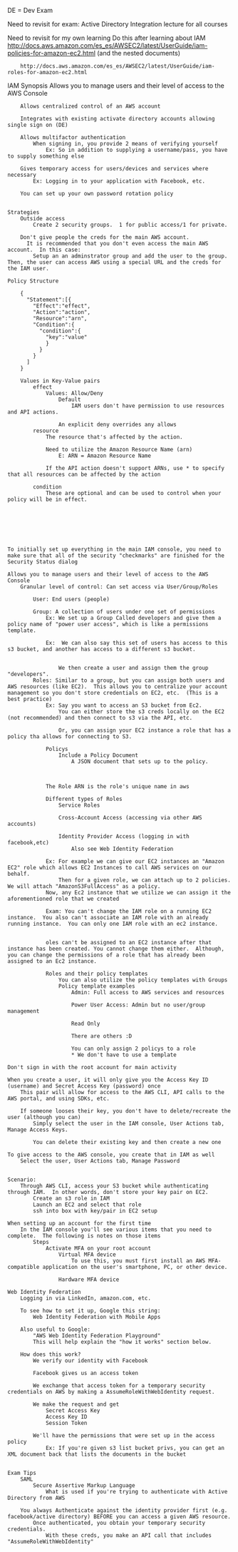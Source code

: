 

DE = Dev Exam

Need to revisit for exam: Active Directory Integration lecture for all courses

Need to revisit for my own learning
    Do this after learning about IAM
        http://docs.aws.amazon.com/es_es/AWSEC2/latest/UserGuide/iam-policies-for-amazon-ec2.html (and the nested documents)

        http://docs.aws.amazon.com/es_es/AWSEC2/latest/UserGuide/iam-roles-for-amazon-ec2.html

IAM
    Synopsis
        Allows you to manage users and their level of access to the AWS Console

        Allows centralized control of an AWS account

        Integrates with existing activate directory accounts allowing single sign on (DE)

        Allows multifactor authentication
            When signing in, you provide 2 means of verifying yourself
                Ex: So in addition to supplying a username/pass, you have to supply something else

        Gives temporary access for users/devices and services where necessary
            Ex: Logging in to your application with Facebook, etc.

        You can set up your own password rotation policy


    Strategies
        Outside access
            Create 2 security groups.  1 for public access/1 for private.

        Don't give people the creds for the main AWS account.
          It is recommended that you don't even access the main AWS account.  In this case:
            Setup an an adminstrator group and add the user to the group.  Then, the user can access AWS using a special URL and the creds for the IAM user.

    Policy Structure

        {
          "Statement":[{
            "Effect":"effect",
            "Action":"action",
            "Resource":"arn",
            "Condition":{
              "condition":{
                "key":"value"
                }
              }
            }
          ]
        }

        Values in Key-Value pairs
            effect
                Values: Allow/Deny
                    Default
                        IAM users don't have permission to use resources and API actions.

                    An explicit deny overrides any allows
            resource
                The resource that's affected by the action.

                Need to utilize the Amazon Resource Name (arn)
                    E: ARN = Amazon Resource Name

                If the API action doesn't support ARNs, use * to specify that all resources can be affected by the action

            condition
                These are optional and can be used to control when your policy will be in effect.







    To initially set up everything in the main IAM console, you need to make sure that all of the security "checkmarks" are finished for the Security Status dialog

    Allows you to manage users and their level of access to the AWS Console
        Granular level of control: Can set access via User/Group/Roles

            User: End users (people)

            Group: A collection of users under one set of permissions
                Ex: We set up a Group Called developers and give them a policy name of "power user access", which is like a permissions template.

                Ex:  We can also say this set of users has access to this s3 bucket, and another has access to a different s3 bucket.
                

                    We then create a user and assign them the group "developers".  
            Roles: Similar to a group, but you can assign both users and AWS resources (like EC2).  This allows you to centralize your account management so you don't store credentials on EC2, etc.  (This is a best practice)
                Ex: Say you want to access an S3 bucket from Ec2.
                    You can either store the s3 creds locally on the EC2 (not recommended) and then connect to s3 via the API, etc.

                    Or, you can assign your EC2 instance a role that has a policy tha allows for connecting to S3.

                Policys
                    Include a Policy Document
                        A JSON document that sets up to the policy.



                The Role ARN is the role's unique name in aws

                Different types of Roles
                    Service Roles

                    Cross-Account Access (accessing via other AWS accounts)

                    Identity Provider Access (logging in with facebook,etc)
                        Also see Web Identity Federation

                Ex: For example we can give our EC2 instances an "Amazon EC2" role which allows EC2 Instances to call AWS services on our behalf.
                    Then for a given role, we can attach up to 2 policies.  We will attach "AmazonS3FullAccess" as a policy.
                Now, any Ec2 instance that we utilize we can assign it the aforementioned role that we created

                Exam: You can't change the IAM role on a running EC2 instance.  You also can't associate an IAM role with an already running instance.  You can only one IAM role with an ec2 instance.


                oles can't be assigned to an EC2 instance after that instance has been created. You cannot change them either.  Although, you can change the permissions of a role that has already been assigned to an Ec2 instance.

                Roles and their policy templates
                    You can also utilize the policy templates with Groups
                    Policy template examples
                        Admin: Full access to AWS services and resources

                        Power User Access: Admin but no user/group management

                        Read Only

                        There are others :D

                        You can only assign 2 policys to a role
                        * We don't have to use a template

    Don't sign in with the root account for main activity

    When you create a user, it will only give you the Access Key ID (username) and Secret Access Key (password) once
        This pair will allow for access to the AWS CLI, API calls to the AWS portal, and using SDKs, etc.

        If someone looses their key, you don't have to delete/recreate the user (although you can)
            Simply select the user in the IAM console, User Actions tab, Manage Access Keys.

            You can delete their existing key and then create a new one

    To give access to the AWS console, you create that in IAM as well
        Select the user, User Actions tab, Manage Password


    Scenario:
        Through AWS CLI, access your S3 bucket while authenticating through IAM.  In other words, don't store your key pair on EC2.
            Create an s3 role in IAM
            Launch an EC2 and select that role
            ssh into box with key/pair in EC2 setup

    When setting up an account for the first time
        In the IAM console you'll see various items that you need to complete.  The following is notes on those items
            Steps
                Activate MFA on your root account
                    Virtual MFA device
                        To use this, you must first install an AWS MFA-compatible application on the user's smartphone, PC, or other device.

                    Hardware MFA device

    Web Identity Federation
        Logging in via LinkedIn, amazon.com, etc.

        To see how to set it up, Google this string:
            Web Identity Federation with Mobile Apps

        Also useful to Google:
            "AWS Web Identity Federation Playground"
            This will help explain the "how it works" section below.

        How does this work?
            We verify our identity with Facebook

            Facebook gives us an access token

            We exchange that access token for a temporary security credentials on AWS by making a AssumeRoleWithWebIdentity request.

            We make the request and get
                Secret Access Key
                Access Key ID
                Session Token

            We'll have the permissions that were set up in the access policy 
                Ex: If you're given s3 list bucket privs, you can get an XML document back that lists the documents in the bucket


    Exam Tips
        SAML
            Secure Assertive Markup Language
                What is used if you're trying to authenticate with Active Directory from AWS

        You always Authenticate against the identity provider first (e.g. facebook/active directory) BEFORE you can access a given AWS resource.
            Once authenticated, you obtain your temporary security credentials.
                With these creds, you make an API call that includes "AssumeRoleWithWebIdentity"




         
